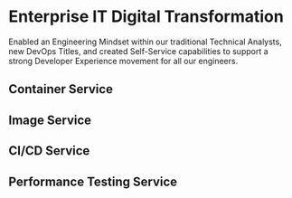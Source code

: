 # Enterprise IT Digital Transformation

Enabled an Engineering Mindset within our traditional Technical Analysts, new DevOps Titles, and created Self-Service capabilities to support a strong Developer Experience movement for all our engineers.
## Container Service
## Image Service
## CI/CD Service
## Performance Testing Service

